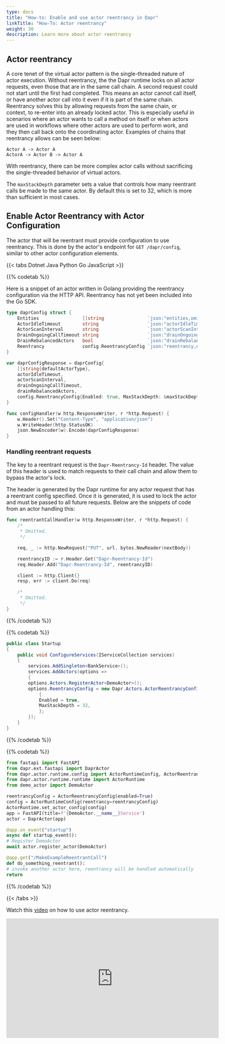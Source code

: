 ```yaml
---
type: docs
title: "How-to: Enable and use actor reentrancy in Dapr"
linkTitle: "How-To: Actor reentrancy"
weight: 30
description: Learn more about actor reentrancy
---
```


## Actor reentrancy
A core tenet of the virtual actor pattern is the single-threaded nature of actor execution. Without reentrancy, the the Dapr runtime locks on all actor requests, even those that are in the same call chain. A second request could not start until the first had completed. This means an actor cannot call itself, or have another actor call into it even if it is part of the same chain. Reentrancy solves this by allowing requests from the same chain, or context, to re-enter into an already locked actor. This is especially useful in scenarios where an actor wants to call a method on itself or when actors are used in workflows where other actors are used to perform work, and they then call back onto the coordinating actor. Examples of chains that reentrancy allows can be seen below:

```
Actor A -> Actor A
ActorA -> Actor B -> Actor A
```

With reentrancy, there can be more complex actor calls without sacrificing the single-threaded behavior of virtual actors.

The `maxStackDepth` parameter sets a value that controls how many reentrant calls be made to the same actor. By default this is set to 32, which is more than sufficient in most cases.

## Enable Actor Reentrancy with Actor Configuration

The actor that will be reentrant must provide configuration to use reentrancy. This is done by the actor's endpoint for `GET /dapr/config`, similar to other actor configuration elements.

{{< tabs Dotnet Java Python Go JavaScript >}}

{{% codetab %}}

Here is a snippet of an actor written in Golang providing the reentrancy configuration via the HTTP API. Reentrancy has not yet been included into the Go SDK.

```go
type daprConfig struct {
	Entities                []string                `json:"entities,omitempty"`
	ActorIdleTimeout        string                  `json:"actorIdleTimeout,omitempty"`
	ActorScanInterval       string                  `json:"actorScanInterval,omitempty"`
	DrainOngoingCallTimeout string                  `json:"drainOngoingCallTimeout,omitempty"`
	DrainRebalancedActors   bool                    `json:"drainRebalancedActors,omitempty"`
	Reentrancy              config.ReentrancyConfig `json:"reentrancy,omitempty"`
}

var daprConfigResponse = daprConfig{
	[]string{defaultActorType},
	actorIdleTimeout,
	actorScanInterval,
	drainOngoingCallTimeout,
	drainRebalancedActors,
	config.ReentrancyConfig{Enabled: true, MaxStackDepth: &maxStackDepth},
}

func configHandler(w http.ResponseWriter, r *http.Request) {
	w.Header().Set("Content-Type", "application/json")
	w.WriteHeader(http.StatusOK)
	json.NewEncoder(w).Encode(daprConfigResponse)
}
```

### Handling reentrant requests
The key to a reentrant request is the `Dapr-Reentrancy-Id` header. The value of this header is used to match requests to their call chain and allow them to bypass the actor's lock.

The header is generated by the Dapr runtime for any actor request that has a reentrant config specified. Once it is generated, it is used to lock the actor and must be passed to all future requests. Below are the snippets of code from an actor handling this:

```go
func reentrantCallHandler(w http.ResponseWriter, r *http.Request) {
    /*
     * Omitted.
     */

	req, _ := http.NewRequest("PUT", url, bytes.NewReader(nextBody))

	reentrancyID := r.Header.Get("Dapr-Reentrancy-Id")
	req.Header.Add("Dapr-Reentrancy-Id", reentrancyID)

	client := http.Client{}
	resp, err := client.Do(req)

    /*
     * Omitted.
     */
}
```

{{% /codetab %}}

{{% codetab %}}

```csharp
public class Startup
{
	public void ConfigureServices(IServiceCollection services)
	{
		services.AddSingleton<BankService>();
		services.AddActors(options =>
		{
		options.Actors.RegisterActor<DemoActor>();
		options.ReentrancyConfig = new Dapr.Actors.ActorReentrancyConfig()
			{
			Enabled = true,
			MaxStackDepth = 32,
			};
		});
	}
}
```

{{% /codetab %}}

{{% codetab %}}
```python
from fastapi import FastAPI
from dapr.ext.fastapi import DaprActor
from dapr.actor.runtime.config import ActorRuntimeConfig, ActorReentrancyConfig
from dapr.actor.runtime.runtime import ActorRuntime
from demo_actor import DemoActor

reentrancyConfig = ActorReentrancyConfig(enabled=True)
config = ActorRuntimeConfig(reentrancy=reentrancyConfig)
ActorRuntime.set_actor_config(config)
app = FastAPI(title=f'{DemoActor.__name__}Service')
actor = DaprActor(app)

@app.on_event("startup")
async def startup_event():
# Register DemoActor
await actor.register_actor(DemoActor)

@app.get("/MakeExampleReentrantCall")
def do_something_reentrant():
# invoke another actor here, reentrancy will be handled automatically
return
```
{{% /codetab %}}

{{< /tabs >}}

Watch this [video](https://www.youtube.com/watch?v=QADHQ5v-gww&list=PLcip_LgkYwzuF-OV6zKRADoiBvUvGhkao&t=674s) on how to use actor reentrancy.
<div class="embed-responsive embed-responsive-16by9">
<iframe width="560" height="315" src="https://www.youtube.com/embed/QADHQ5v-gww?start=674" frameborder="0" allow="accelerometer; autoplay; clipboard-write; encrypted-media; gyroscope; picture-in-picture" allowfullscreen></iframe>
</div>
